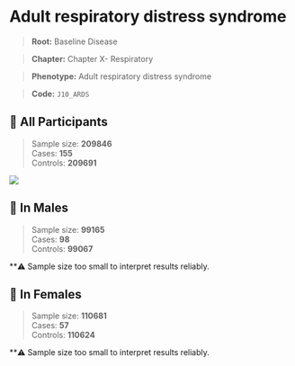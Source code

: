 # Adult respiratory distress syndrome

> **Root:** Baseline Disease  

> **Chapter:** Chapter X- Respiratory  

> **Phenotype:** Adult respiratory distress syndrome  

> **Code:** `J10_ARDS`

## 🧪 All Participants  
> Sample size: **209846**  
> Cases: **155**  
> Controls: **209691**
<img src="/Disease/Figures/ALL/Incidence/J10_ARDS.png"/>
<CsvTable src="/public/Disease/Data/ALL/Incidence/COX_J10_ARDS.csv" label="🔍 View full results" />

## 👨 In Males  
> Sample size: **99165**  
> Cases: **98**  
> Controls: **99067**

**⚠️ Sample size too small to interpret results reliably.


## 👩 In Females  
> Sample size: **110681**  
> Cases: **57**  
> Controls: **110624**

**⚠️ Sample size too small to interpret results reliably.

